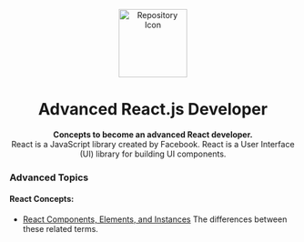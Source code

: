 <p align="center"><a href="https://reactjs.org/" target="_blank"><img width="120" src="https://cdn.auth0.com/blog/react-js/react.png" alt="Repository Icon"></a></p>

<h1 align="center">Advanced React.js Developer</h1>


<p align="center">
<b>Concepts to become an advanced React developer.</b>
  
  <br/>
  React is a JavaScript library created by Facebook. React is a User Interface (UI) library for building UI components.
</p>

### Advanced Topics


#### React Concepts:
- [React Components, Elements, and Instances](https://medium.com/@dan_abramov/react-components-elements-and-instances-90800811f8ca) The differences between these related terms.
